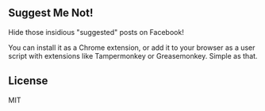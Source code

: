 Suggest Me Not!
---------------

Hide those insidious "suggested" posts on Facebook!

You can install it as a Chrome extension, or add it to your browser as a user script with extensions like Tampermonkey or Greasemonkey.  Simple as that.

## License

MIT
